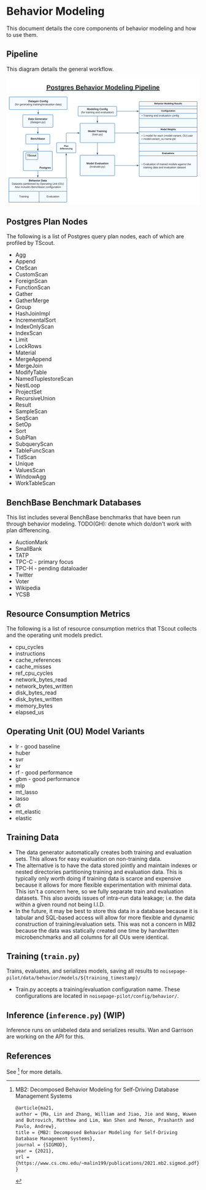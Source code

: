 # Behavior Modeling

This document details the core components of behavior modeling and how to use them.

## Pipeline

This diagram details the general workflow.

![Behavior Modeling Diagram](../docs/behavior/behavior_modeling_pipeline.svg)

## Postgres Plan Nodes

The following is a list of Postgres query plan nodes, each of which are profiled by TScout.

- Agg
- Append
- CteScan
- CustomScan
- ForeignScan
- FunctionScan
- Gather
- GatherMerge
- Group
- HashJoinImpl
- IncrementalSort
- IndexOnlyScan
- IndexScan
- Limit
- LockRows
- Material
- MergeAppend
- MergeJoin
- ModifyTable
- NamedTuplestoreScan
- NestLoop
- ProjectSet
- RecursiveUnion
- Result
- SampleScan
- SeqScan
- SetOp
- Sort
- SubPlan
- SubqueryScan
- TableFuncScan
- TidScan
- Unique
- ValuesScan
- WindowAgg
- WorkTableScan

## BenchBase Benchmark Databases

This list includes several BenchBase benchmarks that have been run through behavior modeling.  TODO(GH): denote which do/don't work with plan differencing.

- AuctionMark
- SmallBank
- TATP
- TPC-C - primary focus
- TPC-H - pending dataloader
- Twitter
- Voter
- Wikipedia
- YCSB

## Resource Consumption Metrics

The following is a list of resource consumption metrics that TScout collects and the operating unit models predict.

- cpu_cycles
- instructions
- cache_references
- cache_misses
- ref_cpu_cycles
- network_bytes_read
- network_bytes_written
- disk_bytes_read
- disk_bytes_written
- memory_bytes
- elapsed_us

## Operating Unit (OU) Model Variants

- lr - good baseline
- huber
- svr
- kr
- rf - good performance
- gbm - good performance
- mlp
- mt_lasso
- lasso
- dt
- mt_elastic
- elastic

## Training Data

- The data generator automatically creates both training and evaluation sets.  This allows for easy evaluation on non-training data.
- The alternative is to have the data stored jointly and maintain indexes or nested directories partitioning training and evaluation data.  This is typically only worth doing if training data is scarce and expensive because it allows for more flexible experimentation with minimal data.  This isn't a concern here, so we fully separate train and evaluation datasets.  This also avoids issues of intra-run data leakage; i.e. the data within a given round not being I.I.D.
- In the future, it may be best to store this data in a database because it is tabular and SQL-based access will allow for more flexible and dynamic construction of training/evaluation sets.  This was not a concern in MB2 because the data was statically created one time by handwritten microbenchmarks and all columns for all OUs were identical.

## Training (`train.py`)

Trains, evaluates, and serializes models, saving all results to `noisepage-pilot/data/behavior/models/${training_timestamp}/`

- Train.py accepts a training/evaluation configuration name.  These configurations are located in `noisepage-pilot/config/behavior/`.

## Inference (`inference.py`) (WIP)

Inference runs on unlabeled data and serializes results.
Wan and Garrison are working on the API for this.

## References

See [^mb2] for more details.

[^mb2]: MB2: Decomposed Behavior Modeling for Self-Driving Database Management Systems

    ```
    @article{ma21,
    author = {Ma, Lin and Zhang, William and Jiao, Jie and Wang, Wuwen and Butrovich, Matthew and Lim, Wan Shen and Menon, Prashanth and Pavlo, Andrew},
    title = {MB2: Decomposed Behavior Modeling for Self-Driving Database Management Systems},
    journal = {SIGMOD},
    year = {2021},
    url = {https://www.cs.cmu.edu/~malin199/publications/2021.mb2.sigmod.pdf},
    }
    ```
